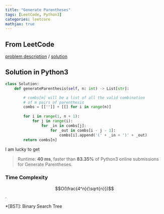 ```yaml
---
title: "Generate Parentheses"
tags: [LeetCode, Python3]
categories: leetcore
mathjax: true
---
```


## From LeetCode
[problem description](https://leetcode.com/problems/generate-parentheses/)
/
[solution](https://leetcode.com/problems/generate-parentheses/solution/)

## Solution in Python3
```python
class Solution:    
    def generateParenthesis(self, n: int) -> List[str]:

        # combs[m] will be a list of all the valid combination
        # of m pairs of parenthesis
        combs = [['']] + [[] for i in range(n)]  
         
        for i in range(1, n + 1):          
            for j in range(i):
                for _in in combs[j]:
                    for _out in combs[i - j - 1]:
                        combs[i].append('(' + _in + ')' + _out)
        return combs[n]
```
I am lucky to get
> Runtime: **40 ms**, faster than **83.35%** of Python3 online submissions for Generate Parentheses.

### Time Complexity
$$O(\frac{4^n}{\sqrt{n}})$$.

*[BST]: Binary Search Tree